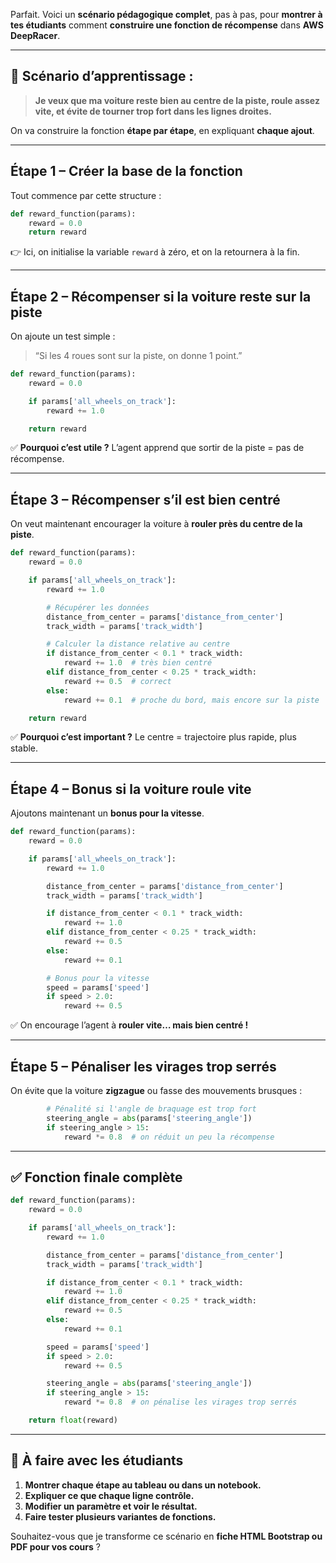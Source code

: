 Parfait. Voici un **scénario pédagogique complet**, pas à pas, pour **montrer à tes étudiants** comment **construire une fonction de récompense** dans **AWS DeepRacer**.

---

## 🎯 Scénario d’apprentissage :

> **Je veux que ma voiture reste bien au centre de la piste, roule assez vite, et évite de tourner trop fort dans les lignes droites.**

On va construire la fonction **étape par étape**, en expliquant **chaque ajout**.

---

## Étape 1 – Créer la base de la fonction

Tout commence par cette structure :

```python
def reward_function(params):
    reward = 0.0
    return reward
```

👉 Ici, on initialise la variable `reward` à zéro, et on la retournera à la fin.

---

## Étape 2 – Récompenser si la voiture reste sur la piste

On ajoute un test simple :

> “Si les 4 roues sont sur la piste, on donne 1 point.”

```python
def reward_function(params):
    reward = 0.0

    if params['all_wheels_on_track']:
        reward += 1.0

    return reward
```

✅ **Pourquoi c’est utile ?**
L’agent apprend que sortir de la piste = pas de récompense.

---

## Étape 3 – Récompenser s’il est bien centré

On veut maintenant encourager la voiture à **rouler près du centre de la piste**.

```python
def reward_function(params):
    reward = 0.0

    if params['all_wheels_on_track']:
        reward += 1.0

        # Récupérer les données
        distance_from_center = params['distance_from_center']
        track_width = params['track_width']

        # Calculer la distance relative au centre
        if distance_from_center < 0.1 * track_width:
            reward += 1.0  # très bien centré
        elif distance_from_center < 0.25 * track_width:
            reward += 0.5  # correct
        else:
            reward += 0.1  # proche du bord, mais encore sur la piste

    return reward
```

✅ **Pourquoi c’est important ?**
Le centre = trajectoire plus rapide, plus stable.

---

## Étape 4 – Bonus si la voiture roule vite

Ajoutons maintenant un **bonus pour la vitesse**.

```python
def reward_function(params):
    reward = 0.0

    if params['all_wheels_on_track']:
        reward += 1.0

        distance_from_center = params['distance_from_center']
        track_width = params['track_width']

        if distance_from_center < 0.1 * track_width:
            reward += 1.0
        elif distance_from_center < 0.25 * track_width:
            reward += 0.5
        else:
            reward += 0.1

        # Bonus pour la vitesse
        speed = params['speed']
        if speed > 2.0:
            reward += 0.5
```

✅ On encourage l’agent à **rouler vite… mais bien centré !**

---

## Étape 5 – Pénaliser les virages trop serrés

On évite que la voiture **zigzague** ou fasse des mouvements brusques :

```python
        # Pénalité si l'angle de braquage est trop fort
        steering_angle = abs(params['steering_angle'])
        if steering_angle > 15:
            reward *= 0.8  # on réduit un peu la récompense
```

---

## ✅ Fonction finale complète

```python
def reward_function(params):
    reward = 0.0

    if params['all_wheels_on_track']:
        reward += 1.0

        distance_from_center = params['distance_from_center']
        track_width = params['track_width']

        if distance_from_center < 0.1 * track_width:
            reward += 1.0
        elif distance_from_center < 0.25 * track_width:
            reward += 0.5
        else:
            reward += 0.1

        speed = params['speed']
        if speed > 2.0:
            reward += 0.5

        steering_angle = abs(params['steering_angle'])
        if steering_angle > 15:
            reward *= 0.8  # on pénalise les virages trop serrés

    return float(reward)
```

---

## 🧠 À faire avec les étudiants

1. **Montrer chaque étape au tableau ou dans un notebook.**
2. **Expliquer ce que chaque ligne contrôle.**
3. **Modifier un paramètre et voir le résultat.**
4. **Faire tester plusieurs variantes de fonctions.**

Souhaitez-vous que je transforme ce scénario en **fiche HTML Bootstrap ou PDF pour vos cours** ?
